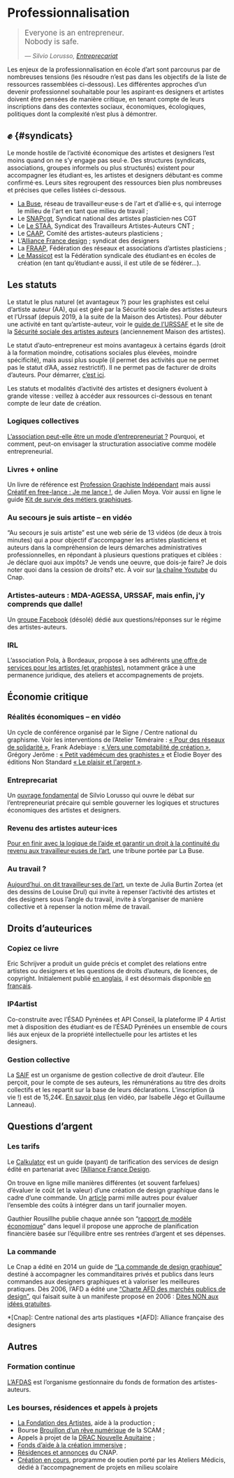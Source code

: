 # Professionnalisation

> <big>Everyone is an entrepreneur. <br>Nobody is safe.</big>
> 
> <cite>— Silvio Lorusso, <a href="https://silviolorusso.com/work/entreprecariat-eng/">Entreprecariat</a></cite>

Les enjeux de la professionnalisation en école d’art sont parcourus par de nombreuses tensions (les résoudre n’est pas dans les objectifs de la liste de ressources rassemblées ci-dessous). Les différentes approches d’un devenir professionnel souhaitable pour les aspirant⋅es designers et artistes doivent être pensées de manière critique, en tenant compte de leurs inscriptions dans des contextes sociaux, économiques, écologiques, politiques dont la complexité n’est plus à démontrer.


## ✊ {#syndicats}

Le monde hostile de l’activité économique des artistes et designers l’est moins quand on ne s’y engage pas seul⋅e. Des structures (syndicats, associations, groupes informels ou plus structurés) existent pour accompagner les étudiant⋅es, les artistes et designers débutant⋅es comme confirmé⋅es. Leurs sites regroupent des ressources bien plus nombreuses et précises que celles listées ci-dessous.

* [La Buse](https://la-buse.org/), réseau de travailleur·euse·s de l'art et d’allié·e·s, qui interroge le milieu de l'art en tant que milieu de travail ;
* Le [SNAPcgt](https://www.snapcgt.org/), Syndicat national des artistes plasticien·nes CGT 
* Le [Le STAA](https://staa-cnt-so.org/liens-utiles/), Syndicat des Travailleurs Artistes-Auteurs CNT ;
* Le [CAAP](http://caap.asso.fr), Comité des artistes-auteurs plasticiens ;
* L’[Alliance France design](https://www.alliancefrancedesign.com/) ; syndicat des designers
* La [FRAAP](http://fraap.org), Fédération des réseaux et associations d’artistes plasticiens ;
* [Le Massicot](https://linktr.ee/lemassicot_union) est la Fédération syndicale des étudiant·es en écoles de création (en tant qu’étudiant·e aussi, il est utile de se fédérer…).

## Les statuts 
Le statut le plus naturel (et avantageux ?) pour les graphistes est celui d’artiste auteur (AA), qui est géré par la Sécurité sociale des artistes auteurs et l’Urssaf (depuis 2019, à la suite de la Maison des Artistes). Pour débuter une activité en tant qu’artiste-auteur, voir le [guide de l’URSSAF](https://www.urssaf.fr/portail/home/espaces-dedies/artistes-auteurs-diffuseurs-comm/vous-etes-artiste-auteur/debuter-votre-activite.html) et le site de la [ Sécurité sociale des artistes auteurs](http://www.secu-artistes-auteurs.fr) (anciennement Maison des artistes).

Le statut d’auto-entrepreneur est moins avantageux à certains égards (droit à la formation moindre, cotisations sociales plus élevées, moindre spécificité), mais aussi plus souple (il permet des activités que ne permet pas le statut d’AA, assez restrictif). Il ne permet pas de facturer de droits d’auteurs.
Pour démarrer, [c’est ici](https://www.autoentrepreneur.urssaf.fr/portail/accueil/creer-mon-auto-entreprise.html).

Les statuts et modalités d’activité des artistes et designers évoluent à grande vitesse : veillez à accéder aux ressources ci-dessous en tenant compte de leur date de création.

### Logiques collectives

[L’association peut-elle être un mode d’entrepreneuriat ?](https://www.questions-asso.com/episodes/s02/episode6.html) Pourquoi, et comment, peut-on envisager la structuration associative comme modèle entrepreneurial.

### Livres + online
Un livre de référence est [Profession Graphiste Indépendant](http://www.profession-graphiste-independant.com/) mais aussi [Créatif en free-lance : Je me lance !](http://www.creatif-freelance.com/), de Julien Moya. Voir aussi en ligne le guide [Kit de survie des métiers graphiques](http://kitdesurvie.metiers-graphiques.fr/).

### Au secours je suis artiste – en vidéo
“Au secours je suis artiste” est une web série de 13 vidéos (de deux à trois minutes) qui a pour objectif d'accompagner les artistes plasticiens et auteurs dans la compréhension de leurs démarches administratives professionnelles, en répondant à plusieurs questions pratiques et ciblées : Je déclare quoi aux impôts? Je vends une oeuvre, que dois-je faire? Je dois noter quoi dans la cession de droits? etc.
À voir sur [la chaîne Youtube](https://www.youtube.com/playlist?list=PLIILQPFtEDHt_U0U96wuaQahOS5JDCdut) du Cnap.

### Artistes-auteurs : MDA-AGESSA, URSSAF, mais enfin, j'y comprends que dalle!
Un [groupe Facebook](https://www.facebook.com/groups/1753584858218893/?multi_permalinks=3225551727688858) (désolé) dédié aux questions/réponses sur le régime des artistes-auteurs. 

### IRL 
L’association Pola, à Bordeaux, propose à ses adhérents [une offre de services pour les artistes (et graphistes)](https://pola.fr/ressources-pro/), notamment grâce à une permanence juridique, des ateliers et accompagnements de projets.

## Économie critique

### Réalités économiques – en vidéo
Un cycle de conférence organisé par le Signe / Centre national du graphisme. Voir les interventions de l’Atelier Téméraire : [« Pour des réseaux de solidarité »](https://www.youtube.com/watch?v=-7gJDM-ackc), Frank Adebiaye : [« Vers une comptabilité de création »](https://www.youtube.com/watch?v=_o9XaL2FmOY), Grégory Jerôme : [« Petit vadémécum des graphistes »](https://www.youtube.com/watch?v=ZyF8VfSeVh0) et Élodie Boyer des éditions Non Standard [« Le plaisir et l'argent »](https://www.youtube.com/watch?v=zGx0_2Q0YHo).

### Entreprecariat
Un [ouvrage fondamental](https://www.onomatopee.net/exhibition/do-or-delegate/#publication_9408) de Silvio Lorusso qui ouvre le débat sur l’entrepreneuriat précaire qui semble gouverner les logiques et structures économiques des artistes et designers. 

### Revenu des artistes auteur⋅ices
[Pour en finir avec la logique de l’aide et garantir un droit à la continuité du revenu aux travailleur·euses de l’art](https://la-buse.org/ressources/Petition-Buse-2-Pour-en-finir-avec-la-logique-de-laide-et-garantir-un-droit-a-la-continuite-du-revenu-aux-travailleureuses-de-lart), une tribune portée par La Buse.

### Au travail ?
[Aujourd’hui, on dit travailleur·ses de l’art](https://www.369editions.com/aujourdhui-on-dit-travailleurses-de-lart/), un texte de Julia Burtin Zortea (et des dessins de Louise Drul) qui invite à repenser l’activité des artistes et des designers sous l’angle du travail, invite à s’organiser de manière collective et à repenser la notion même de travail.  

## Droits d’auteurices

### Copiez ce livre
Eric Schrijver a produit un guide précis et complet des relations entre artistes ou designers et les questions de droits d’auteurs, de licences, de copyright. Initialement publié [en anglais](https://copy-this-book.eu/), il est désormais disponible [en français](https://www.lespressesdureel.com/ouvrage.php?id=10593).

### IP4artist
Co-construite avec l’ÉSAD Pyrénées et API Conseil, la plateforme IP 4 Artist met à disposition des étudiant⋅es de l’ÉSAD Pyrénées un ensemble de cours liés aux enjeux de la propriété intellectuelle pour les artistes et les designers.

### Gestion collective
La [SAIF](https://saif.fr/) est un organisme de gestion collective de droit d’auteur. Elle perçoit, pour le compte de ses auteurs, les rémunérations au titre des droits collectifs et les repartit sur la base de leurs déclarations. L’inscription (à vie !) est de 15,24€. [En savoir plus](https://www.youtube.com/watch?v=JicWC3q41cw) (en vidéo, par Isabelle Jégo et Guillaume Lanneau).

## Questions d’argent

### Les tarifs 
Le [Calkulator](https://www.calkulator.com/fr/accueil/) est un guide (payant) de tarification des services de design édité en partenariat avec [l’Alliance France Design](https://www.alliancefrancedesign.com/).

On trouve en ligne mille manières différentes (et souvent farfelues) d’évaluer le coût (et la valeur) d’une création de design graphique dans le cadre d’une commande. Un [article](https://www.studio-polette.com/tarif-graphiste-freelance/) parmi mille autres pour évaluer l’ensemble des coûts à intégrer dans un tarif journalier moyen. 

Gauthier Rousillhe publie chaque année son “[rapport de modèle économique](http://gauthierroussilhe.com/fr/posts/activite-2019-2020)” dans lequel il propose une approche de planification financière basée sur l’équilibre entre ses rentrées d’argent et ses dépenses.

### La commande
Le Cnap a édité en 2014 un guide de [“La commande de design graphique”](guide-de-la-commande-de-design-graphique.pdf) destiné à accompagner les commanditaires privés et publics dans leurs commandes aux designers graphiques et à valoriser les meilleures pratiques. Dès 2006, l’AFD a édité une [“Charte AFD  des marchés publics de design”](charte-afd-des-marches-publics-de-design-4e-edition.pdf), qui faisait suite à un manifeste proposé en 2006 : [Dites NON aux idées gratuites](dites-non-aux-idees-gratuites.pdf).

*[Cnap]: Centre national des arts plastiques
*[AFD]: Alliance française des designers

## Autres

### Formation continue 
[L’AFDAS](https://www.afdas.com/) est l’organisme gestionnaire du fonds de formation des artistes-auteurs.

### Les bourses, résidences et appels à projets 
* [La Fondation des Artistes](https://www.fondationdesartistes.fr/), aide à la production ;
* Bourse [Brouillon d’un rêve numérique](http://www.scam.fr/Brouillon-dun-reve) de la SCAM ;
* Appels à projet de la [DRAC Nouvelle Aquitaine](https://www.culture.gouv.fr/Regions/DRAC-Nouvelle-Aquitaine) ;
* [Fonds d’aide à la création immersive](https://www.cnc.fr/professionnels/aides-et-financements/creation-numerique/fonds-daide-a-la-creation-immersive_1725797) ;
* [Résidences et annonces](https://www.cnap.fr/annonces) du CNAP.
* [Création en cours](https://www.ateliersmedicis.fr/label/creation-en-cours-679), programme de soutien porté par les Ateliers Médicis, dédié à l’accompagnement de projets en milieu scolaire
